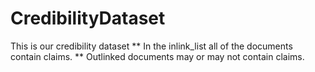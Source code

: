 # CredibilityDataset
This is our credibility dataset
** In the inlink_list all of the documents contain claims.
** Outlinked documents may or may not contain claims.
